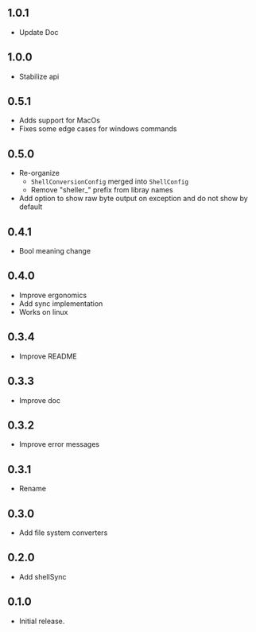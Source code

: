 ## 1.0.1
- Update Doc

## 1.0.0
- Stabilize api

## 0.5.1
- Adds support for MacOs
- Fixes some edge cases for windows commands

## 0.5.0

- Re-organize
    - `ShellConversionConfig` merged into `ShellConfig`
    - Remove "sheller_" prefix from libray names
- Add option to show raw byte output on exception and do not show by default

## 0.4.1

- Bool meaning change

## 0.4.0

- Improve ergonomics
- Add sync implementation
- Works on linux

## 0.3.4

- Improve README

## 0.3.3

- Improve doc

## 0.3.2

- Improve error messages

## 0.3.1

- Rename

## 0.3.0

- Add file system converters

## 0.2.0

- Add shellSync

## 0.1.0

- Initial release.
